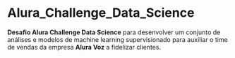 # Alura_Challenge_Data_Science
**Desafio Alura Challenge Data Science** para desenvolver um conjunto de análises e modelos de machine learning supervisionado para auxiliar o time de vendas da empresa **Alura Voz** a fidelizar clientes.
